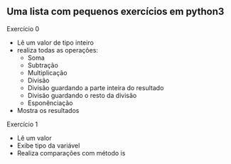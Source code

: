 Uma lista com pequenos exercícios em python3
---

Exercício 0
- Lê um valor de tipo inteiro
- realiza todas as operações:
    - Soma
    - Subtração
    - Multiplicação
    - Divisão
    - Divisão guardando a parte inteira do resultado
    - Divisão guardando o resto da divisão
    - Esponênciação
- Mostra os resultados

Exercício 1
- Lê um valor
- Exibe tipo da variável
- Realiza comparações com método is